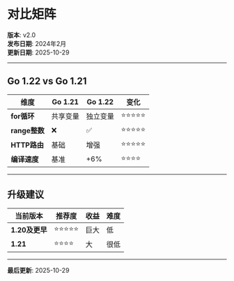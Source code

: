 ﻿# 对比矩阵

**版本**: v2.0  
**发布日期**: 2024年2月  
**更新日期**: 2025-10-29

---

## Go 1.22 vs Go 1.21

| 维度 | Go 1.21 | Go 1.22 | 变化 |
|------|---------|---------|------|
| **for循环** | 共享变量 | 独立变量 | ⭐⭐⭐⭐⭐ |
| **range整数** | ❌ | ✅ | ⭐⭐⭐⭐⭐ |
| **HTTP路由** | 基础 | 增强 | ⭐⭐⭐⭐⭐ |
| **编译速度** | 基准 | +6% | ⭐⭐⭐⭐ |

---

## 升级建议

| 当前版本 | 推荐度 | 收益 | 难度 |
|---------|-------|------|------|
| **1.20及更早** | ⭐⭐⭐⭐⭐ | 巨大 | 低 |
| **1.21** | ⭐⭐⭐⭐ | 大 | 很低 |

---

**最后更新**: 2025-10-29
